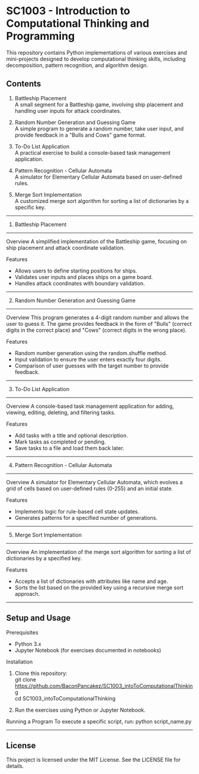 # SC1003 - Introduction to Computational Thinking and Programming

This repository contains Python implementations of various exercises and mini-projects designed to develop computational thinking skills, including decomposition, pattern recognition, and algorithm design.

## Contents

1. Battleship Placement  
   A small segment for a Battleship game, involving ship placement and handling user inputs for attack coordinates.

2. Random Number Generation and Guessing Game  
   A simple program to generate a random number, take user input, and provide feedback in a "Bulls and Cows" game format.

3. To-Do List Application  
   A practical exercise to build a console-based task management application.

4. Pattern Recognition - Cellular Automata  
   A simulator for Elementary Cellular Automata based on user-defined rules.

5. Merge Sort Implementation  
   A customized merge sort algorithm for sorting a list of dictionaries by a specific key.

---

1. Battleship Placement

---

Overview
A simplified implementation of the Battleship game, focusing on ship placement and attack coordinate validation.

Features

- Allows users to define starting positions for ships.
- Validates user inputs and places ships on a game board.
- Handles attack coordinates with boundary validation.

---

2. Random Number Generation and Guessing Game

---

Overview
This program generates a 4-digit random number and allows the user to guess it. The game provides feedback in the form of "Bulls" (correct digits in the correct place) and "Cows" (correct digits in the wrong place).

Features

- Random number generation using the random.shuffle method.
- Input validation to ensure the user enters exactly four digits.
- Comparison of user guesses with the target number to provide feedback.

---

3. To-Do List Application

---

Overview
A console-based task management application for adding, viewing, editing, deleting, and filtering tasks.

Features

- Add tasks with a title and optional description.
- Mark tasks as completed or pending.
- Save tasks to a file and load them back later.

---

4. Pattern Recognition - Cellular Automata

---

Overview
A simulator for Elementary Cellular Automata, which evolves a grid of cells based on user-defined rules (0-255) and an initial state.

Features

- Implements logic for rule-based cell state updates.
- Generates patterns for a specified number of generations.

---

5. Merge Sort Implementation

---

Overview
An implementation of the merge sort algorithm for sorting a list of dictionaries by a specified key.

Features

- Accepts a list of dictionaries with attributes like name and age.
- Sorts the list based on the provided key using a recursive merge sort approach.

---

## Setup and Usage

Prerequisites

- Python 3.x
- Jupyter Notebook (for exercises documented in notebooks)

Installation

1. Clone this repository: <br>
   git clone https://github.com/BaconPancakez/SC1003_intoToComputationalThinking <br>
   cd SC1003_intoToComputationalThinking

2. Run the exercises using Python or Jupyter Notebook.

Running a Program
To execute a specific script, run:
python script_name.py

---

## License

This project is licensed under the MIT License. See the LICENSE file for details.
